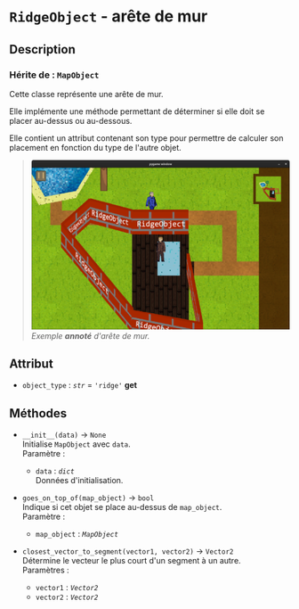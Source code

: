 # `RidgeObject` - arête de mur
## Description
### Hérite de : `MapObject`
Cette classe représente une arête de mur.

Elle implémente une méthode permettant de déterminer 
si elle doit se placer au-dessus ou au-dessous.

Elle contient un attribut contenant son type pour permettre de calculer son placement en fonction du type
de l'autre objet.

>![Animation](ridge_object_1.png) \
> *Exemple **annoté** d'arête de mur.*
## Attribut
- `object_type` : *`str`* = `'ridge'` **get**
## Méthodes
- `__init__(data)` &rarr; `None` \
  Initialise `MapObject` avec `data`. \
  Paramètre : 
  * `data` : *`dict`* \
    Données d'initialisation.

- `goes_on_top_of(map_object)` &rarr; `bool` \
  Indique si cet objet se place au-dessus de `map_object`. \
  Paramètre :
  * `map_object` : *`MapObject`*

- `closest_vector_to_segment(vector1, vector2)` &rarr; `Vector2` \
  Détermine le vecteur le plus court d'un segment à un autre. \
  Paramètres : 
  * `vector1` : *`Vector2`*
  * `vector2` : *`Vector2`*
